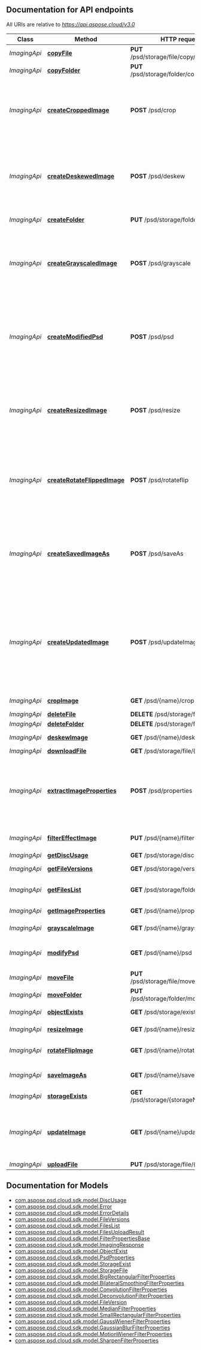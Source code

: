<a name="documentation-for-api-endpoints"></a>
## Documentation for API endpoints

All URIs are relative to *https://api.aspose.cloud/v3.0*

Class | Method | HTTP request | Description
------------ | ------------- | ------------- | -------------
*ImagingApi* | [**copyFile**](ImagingApi.md#copyfile) | **PUT** /psd/storage/file/copy/{srcPath} | Copy file
*ImagingApi* | [**copyFolder**](ImagingApi.md#copyfolder) | **PUT** /psd/storage/folder/copy/{srcPath} | Copy folder
*ImagingApi* | [**createCroppedImage**](ImagingApi.md#createcroppedimage) | **POST** /psd/crop | Crop an image. Image data is passed as zero-indexed multipart/form-data content or as raw body stream.
*ImagingApi* | [**createDeskewedImage**](ImagingApi.md#createdeskewedimage) | **POST** /psd/deskew | Deskew an image. Image data is passed as zero-indexed multipart/form-data content or as raw body stream.
*ImagingApi* | [**createFolder**](ImagingApi.md#createfolder) | **PUT** /psd/storage/folder/{path} | Create the folder
*ImagingApi* | [**createGrayscaledImage**](ImagingApi.md#creategrayscaledimage) | **POST** /psd/grayscale | Grayscales an image. Image data is passed as zero-indexed multipart/form-data content or as raw body stream.
*ImagingApi* | [**createModifiedPsd**](ImagingApi.md#createmodifiedpsd) | **POST** /psd/psd | Update parameters of PSD image. Image data is passed as zero-indexed multipart/form-data content or as raw body stream.
*ImagingApi* | [**createResizedImage**](ImagingApi.md#createresizedimage) | **POST** /psd/resize | Resize an image. Image data is passed as zero-indexed multipart/form-data content or as raw body stream.
*ImagingApi* | [**createRotateFlippedImage**](ImagingApi.md#createrotateflippedimage) | **POST** /psd/rotateflip | Rotate and/or flip an image. Image data is passed as zero-indexed multipart/form-data content or as raw body stream.
*ImagingApi* | [**createSavedImageAs**](ImagingApi.md#createsavedimageas) | **POST** /psd/saveAs | Export existing image to another format. Image data is passed as zero-indexed multipart/form-data content or as raw body stream.             
*ImagingApi* | [**createUpdatedImage**](ImagingApi.md#createupdatedimage) | **POST** /psd/updateImage | Perform scaling, cropping and flipping of an image in a single request. Image data is passed as zero-indexed multipart/form-data content or as raw body stream.
*ImagingApi* | [**cropImage**](ImagingApi.md#cropimage) | **GET** /psd/{name}/crop | Crop an existing image.
*ImagingApi* | [**deleteFile**](ImagingApi.md#deletefile) | **DELETE** /psd/storage/file/{path} | Delete file
*ImagingApi* | [**deleteFolder**](ImagingApi.md#deletefolder) | **DELETE** /psd/storage/folder/{path} | Delete folder
*ImagingApi* | [**deskewImage**](ImagingApi.md#deskewimage) | **GET** /psd/{name}/deskew | Deskew an existing image.
*ImagingApi* | [**downloadFile**](ImagingApi.md#downloadfile) | **GET** /psd/storage/file/{path} | Download file
*ImagingApi* | [**extractImageProperties**](ImagingApi.md#extractimageproperties) | **POST** /psd/properties | Get properties of an image. Image data is passed as zero-indexed multipart/form-data content or as raw body stream.
*ImagingApi* | [**filterEffectImage**](ImagingApi.md#filtereffectimage) | **PUT** /psd/{name}/filterEffect | Apply filtering effects to an existing image.
*ImagingApi* | [**getDiscUsage**](ImagingApi.md#getdiscusage) | **GET** /psd/storage/disc | Get disc usage
*ImagingApi* | [**getFileVersions**](ImagingApi.md#getfileversions) | **GET** /psd/storage/version/{path} | Get file versions
*ImagingApi* | [**getFilesList**](ImagingApi.md#getfileslist) | **GET** /psd/storage/folder/{path} | Get all files and folders within a folder
*ImagingApi* | [**getImageProperties**](ImagingApi.md#getimageproperties) | **GET** /psd/{name}/properties | Get properties of an image.
*ImagingApi* | [**grayscaleImage**](ImagingApi.md#grayscaleimage) | **GET** /psd/{name}/grayscale | Grayscale an existing image.
*ImagingApi* | [**modifyPsd**](ImagingApi.md#modifypsd) | **GET** /psd/{name}/psd | Update parameters of existing PSD image.
*ImagingApi* | [**moveFile**](ImagingApi.md#movefile) | **PUT** /psd/storage/file/move/{srcPath} | Move file
*ImagingApi* | [**moveFolder**](ImagingApi.md#movefolder) | **PUT** /psd/storage/folder/move/{srcPath} | Move folder
*ImagingApi* | [**objectExists**](ImagingApi.md#objectexists) | **GET** /psd/storage/exist/{path} | Check if file or folder exists
*ImagingApi* | [**resizeImage**](ImagingApi.md#resizeimage) | **GET** /psd/{name}/resize | Resize an existing image.
*ImagingApi* | [**rotateFlipImage**](ImagingApi.md#rotateflipimage) | **GET** /psd/{name}/rotateflip | Rotate and/or flip an existing image.
*ImagingApi* | [**saveImageAs**](ImagingApi.md#saveimageas) | **GET** /psd/{name}/saveAs | Export existing image to another format.
*ImagingApi* | [**storageExists**](ImagingApi.md#storageexists) | **GET** /psd/storage/{storageName}/exist | Check if storage exists
*ImagingApi* | [**updateImage**](ImagingApi.md#updateimage) | **GET** /psd/{name}/updateImage | Perform scaling, cropping and flipping of an existing image in a single request.
*ImagingApi* | [**uploadFile**](ImagingApi.md#uploadfile) | **PUT** /psd/storage/file/{path} | Upload file


<a name="documentation-for-models"></a>
## Documentation for Models

 - [com.aspose.psd.cloud.sdk.model.DiscUsage](DiscUsage.md)
 - [com.aspose.psd.cloud.sdk.model.Error](Error.md)
 - [com.aspose.psd.cloud.sdk.model.ErrorDetails](ErrorDetails.md)
 - [com.aspose.psd.cloud.sdk.model.FileVersions](FileVersions.md)
 - [com.aspose.psd.cloud.sdk.model.FilesList](FilesList.md)
 - [com.aspose.psd.cloud.sdk.model.FilesUploadResult](FilesUploadResult.md)
 - [com.aspose.psd.cloud.sdk.model.FilterPropertiesBase](FilterPropertiesBase.md)
 - [com.aspose.psd.cloud.sdk.model.ImagingResponse](ImagingResponse.md)
 - [com.aspose.psd.cloud.sdk.model.ObjectExist](ObjectExist.md)
 - [com.aspose.psd.cloud.sdk.model.PsdProperties](PsdProperties.md)
 - [com.aspose.psd.cloud.sdk.model.StorageExist](StorageExist.md)
 - [com.aspose.psd.cloud.sdk.model.StorageFile](StorageFile.md)
 - [com.aspose.psd.cloud.sdk.model.BigRectangularFilterProperties](BigRectangularFilterProperties.md)
 - [com.aspose.psd.cloud.sdk.model.BilateralSmoothingFilterProperties](BilateralSmoothingFilterProperties.md)
 - [com.aspose.psd.cloud.sdk.model.ConvolutionFilterProperties](ConvolutionFilterProperties.md)
 - [com.aspose.psd.cloud.sdk.model.DeconvolutionFilterProperties](DeconvolutionFilterProperties.md)
 - [com.aspose.psd.cloud.sdk.model.FileVersion](FileVersion.md)
 - [com.aspose.psd.cloud.sdk.model.MedianFilterProperties](MedianFilterProperties.md)
 - [com.aspose.psd.cloud.sdk.model.SmallRectangularFilterProperties](SmallRectangularFilterProperties.md)
 - [com.aspose.psd.cloud.sdk.model.GaussWienerFilterProperties](GaussWienerFilterProperties.md)
 - [com.aspose.psd.cloud.sdk.model.GaussianBlurFilterProperties](GaussianBlurFilterProperties.md)
 - [com.aspose.psd.cloud.sdk.model.MotionWienerFilterProperties](MotionWienerFilterProperties.md)
 - [com.aspose.psd.cloud.sdk.model.SharpenFilterProperties](SharpenFilterProperties.md)

